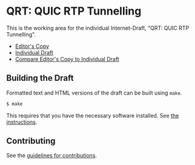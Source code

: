 # QRT: QUIC RTP Tunnelling

This is the working area for the individual Internet-Draft, "QRT: QUIC RTP Tunnelling".

* [Editor's Copy](https://bbc.github.io/quic-rtp-tunnelling-draft/#go.draft-hurst-quic-rtp-tunnelling.html)
* [Individual Draft](https://tools.ietf.org/html/draft-hurst-quic-rtp-tunnelling)
* [Compare Editor's Copy to Individual Draft](https://bbc.github.io/quic-rtp-tunnelling-draft/#go.draft-hurst-quic-rtp-tunnelling.diff)

## Building the Draft

Formatted text and HTML versions of the draft can be built using `make`.

```sh
$ make
```

This requires that you have the necessary software installed.  See
[the instructions](https://github.com/martinthomson/i-d-template/blob/master/doc/SETUP.md).


## Contributing

See the
[guidelines for contributions](https://github.com/bbc/quic-rtp-tunnelling-draft/blob/master/CONTRIBUTING.md).
